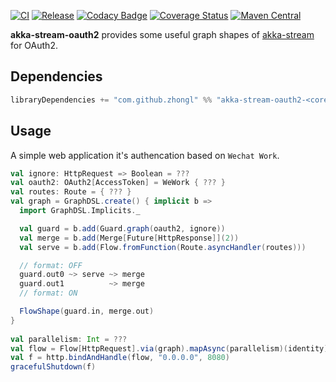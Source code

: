 [![CI](https://github.com/zhongl/akka-stream-oauth2/actions/workflows/ci.yml/badge.svg)](https://github.com/zhongl/akka-stream-oauth2/actions/workflows/ci.yml) [![Release](https://github.com/zhongl/akka-stream-oauth2/actions/workflows/release.yml/badge.svg)](https://github.com/zhongl/akka-stream-oauth2/actions/workflows/release.yml) [![Codacy Badge](https://api.codacy.com/project/badge/Grade/98652a7b28ff46d7b7a9cc73b36b362a)](https://app.codacy.com/app/zhonglunfu/akka-stream-oauth2?utm_source=github.com&utm_medium=referral&utm_content=zhongl/akka-stream-oauth2&utm_campaign=badger) [![Coverage Status](https://coveralls.io/repos/github/zhongl/akka-stream-oauth2/badge.svg?branch=master)](https://coveralls.io/github/zhongl/akka-stream-oauth2?branch=master) [![Maven Central](https://img.shields.io/maven-central/v/com.github.zhongl/akka-stream-oauth2-core_2.13)](https://search.maven.org/artifact/com.github.zhongl/akka-stream-oauth2-core_2.13)


**akka-stream-oauth2** provides some useful graph shapes of [akka-stream](https://doc.akka.io/docs/akka/current/stream/index.html) for OAuth2.


## Dependencies

```scala
libraryDependencies += "com.github.zhongl" %% "akka-stream-oauth2-<core or wechat or dingtalk>" % <latest tag>
```

## Usage

A simple web application it's authencation based on `Wechat Work`.

```scala
val ignore: HttpRequest => Boolean = ???
val oauth2: OAuth2[AccessToken] = WeWork { ??? }
val routes: Route = { ??? }
val graph = GraphDSL.create() { implicit b =>
  import GraphDSL.Implicits._

  val guard = b.add(Guard.graph(oauth2, ignore))
  val merge = b.add(Merge[Future[HttpResponse]](2))
  val serve = b.add(Flow.fromFunction(Route.asyncHandler(routes)))

  // format: OFF
  guard.out0 ~> serve ~> merge
  guard.out1          ~> merge
  // format: ON

  FlowShape(guard.in, merge.out)
}
    
val parallelism: Int = ???
val flow = Flow[HttpRequest].via(graph).mapAsync(parallelism)(identity)
val f = http.bindAndHandle(flow, "0.0.0.0", 8080)
gracefulShutdown(f)
```

